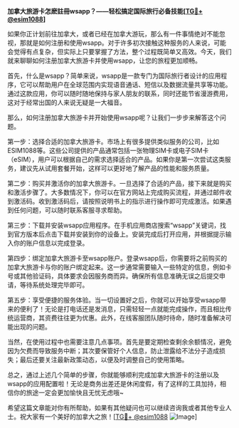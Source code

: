 **加拿大旅游卡怎麽註冊wsapp？——轻松搞定国际旅行必备技能[[TG💪+ @esim1088](https://t.me/s/esim1088)]**

如果你正计划前往加拿大，或者已经在加拿大游玩，那么有一件事情绝对不能忽视，那就是如何注册和使用wsapp。对于许多初次接触这种服务的人来说，可能会觉得有点复杂，但实际上只要掌握了方法，整个过程既简单又高效。今天，我们就来聊聊如何注册加拿大旅游卡并使用wsapp，让您的旅程更加顺畅。

首先，什么是wsapp？简单来说，wsapp是一款专门为国际旅行者设计的应用程序，它可以帮助用户在全球范围内实现语音通话、短信以及数据流量共享等功能。通过这款应用，你可以随时随地保持与家人朋友的联系，同时还能节省漫游费用，这对于经常出国的人来说无疑是一大福音。

那么，如何注册加拿大旅游卡并开始使用wsapp呢？让我们一步步来解答这个问题。

第一步：选择合适的加拿大旅游卡。市场上有很多提供类似服务的公司，比如ESIM1088等。这些公司提供的产品通常包括一张物理SIM卡或电子SIM卡（eSIM），用户可以根据自己的需求选择适合的产品。如果你是第一次尝试这类服务，建议先从试用套餐开始，这样可以更好地了解产品的性能和服务质量。

第二步：购买并激活你的加拿大旅游卡。一旦选择了合适的产品，接下来就是购买和激活步骤了。大多数情况下，你可以在官方网站上完成购买流程，并通过邮件收到激活码。收到激活码后，请按照说明书上的指示进行操作即可完成激活。如果遇到任何问题，可以随时联系客服寻求帮助。

第三步：下载并安装wsapp应用程序。在手机应用商店搜索“wsapp”关键词，找到官方版本后点击下载并安装到你的设备上。安装完成后打开应用，并根据提示输入你的账户信息以完成登录。

第四步：绑定加拿大旅游卡至wsapp账户。登录wsapp后，你需要将之前购买的加拿大旅游卡与你的账户绑定起来。这一步通常需要输入一些特定的信息，例如卡号或其他验证码，具体要求会因服务商而异。确保所有信息准确无误之后提交申请，等待系统处理完毕即可。

第五步：享受便捷的服务体验。当一切设置好之后，你就可以开始享受wsapp带来的便利了！无论是打电话还是发消息，只需轻轻一点就能完成操作，而且相比传统运营商，其资费往往更为优惠。此外，在线客服团队随时待命，随时准备解决可能出现的问题。

当然，在使用过程中也需要注意几点事项。首先是要定期检查剩余余额情况，避免因为欠费而导致服务中断；其次要保管好个人信息，防止泄露给不法分子造成损失；最后还要关注最新政策动态，以便及时调整自己的使用策略。

总之，通过上述几个简单的步骤，你就能够顺利完成加拿大旅游卡的注册以及wsapp的应用配置啦！无论是商务出差还是休闲度假，有了这样的工具加持，相信你的旅途一定会更加愉快且无忧无虑哦~

希望这篇文章能对你有所帮助，如果有其他疑问也可以继续咨询我或者其他专业人士。祝大家有一个美好的加拿大之旅！[[TG💪+ @esim1088](https://t.me/s/esim1088) ![Image](https://i.postimg.cc/4NQfJmqS/Snipaste-2025-05-13-00-14-12.png)]
